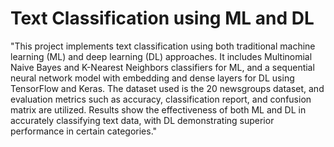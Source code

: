 # Text Classification using ML and DL
"This project implements text classification using both traditional machine learning (ML) and deep learning (DL) approaches. It includes Multinomial Naive Bayes and K-Nearest Neighbors classifiers for ML, and a sequential neural network model with embedding and dense layers for DL using TensorFlow and Keras. The dataset used is the 20 newsgroups dataset, and evaluation metrics such as accuracy, classification report, and confusion matrix are utilized. Results show the effectiveness of both ML and DL in accurately classifying text data, with DL demonstrating superior performance in certain categories."
